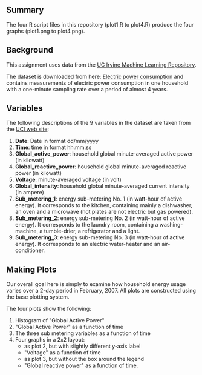 ## Summary

The four R script files in this repository (plot1.R to plot4.R) produce
the four graphs (plot1.png to plot4.png).

## Background

This assignment uses data from the 
<a href="http://archive.ics.uci.edu/ml/">UC Irvine Machine
Learning Repository</a>.

The dataset is downloaded from here: <a href="https://d396qusza40orc.cloudfront.net/exdata%2Fdata%2Fhousehold_power_consumption.zip">Electric power consumption</a> and contains measurements of electric power consumption in
one household with a one-minute sampling rate over a period of almost
4 years. 

## Variables

The following descriptions of the 9 variables in the dataset are taken
from
the <a href="https://archive.ics.uci.edu/ml/datasets/Individual+household+electric+power+consumption">UCI
web site</a>:

<ol>
<li><b>Date</b>: Date in format dd/mm/yyyy </li>
<li><b>Time</b>: time in format hh:mm:ss </li>
<li><b>Global_active_power</b>: household global minute-averaged active power (in kilowatt) </li>
<li><b>Global_reactive_power</b>: household global minute-averaged reactive power (in kilowatt) </li>
<li><b>Voltage</b>: minute-averaged voltage (in volt) </li>
<li><b>Global_intensity</b>: household global minute-averaged current intensity (in ampere) </li>
<li><b>Sub_metering_1</b>: energy sub-metering No. 1 (in watt-hour of active energy). It corresponds to the kitchen, containing mainly a dishwasher, an oven and a microwave (hot plates are not electric but gas powered). </li>
<li><b>Sub_metering_2</b>: energy sub-metering No. 2 (in watt-hour of active energy). It corresponds to the laundry room, containing a washing-machine, a tumble-drier, a refrigerator and a light. </li>
<li><b>Sub_metering_3</b>: energy sub-metering No. 3 (in watt-hour of active energy). It corresponds to an electric water-heater and an air-conditioner.</li>
</ol>

## Making Plots

Our overall goal here is simply to examine how household energy usage
varies over a 2-day period in February, 2007. All plots are constructed
using the base plotting system.

The four plots show the following:
<ol>
<li>Histogram of "Global Active Power"</li>
<li>"Global Active Power" as a function of time</li>
<li>The three sub metering variables as a function of time</li>
<li>Four graphs in a 2x2 layout:
	<ul>
	<li>as plot 2, but with slightly different y-axis label</li>
	<li>"Voltage" as a function of time</li>
	<li>as plot 3, but without the box around the legend</li>
	<li>"Global reactive power" as a function of time.</li>
	</ul>
	</li>
</ol>


